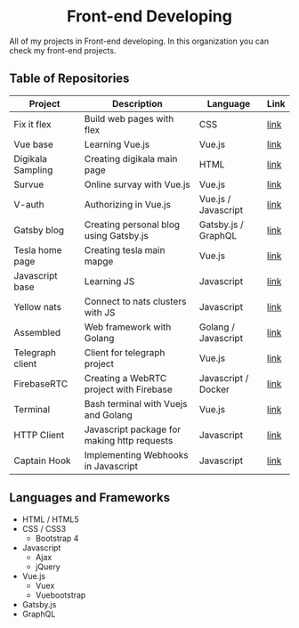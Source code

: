 <h1 align="center">
Front-end Developing
</h1>

All of my projects in Front-end developing. In this organization you can check my front-end projects.

## Table of Repositories
| Project      | Description | Language | Link |
| ----------- | ----------- | --------| ------ |
| Fix it flex      | Build web pages with flex       | CSS |[link](https://github.com/frontend-developing/fix-it-flex) |
| Vue base      | Learning Vue.js       | Vue.js |[link](https://github.com/frontend-developing/vue-base) |
| Digikala Sampling      | Creating digikala main page       | HTML |[link](https://github.com/frontend-developing/digikala-sampling) |
| Survue      | Online survay with Vue.js       | Vue.js |[link](https://github.com/frontend-developing/sur-vue) |
| V-auth      | Authorizing in Vue.js       | Vue.js / Javascript |[link](https://github.com/frontend-developing/v-auth) |
| Gatsby blog      | Creating personal blog using Gatsby.js       | Gatsby.js / GraphQL |[link](https://github.com/frontend-developing/gatsby-blog) |
| Tesla home page      | Creating tesla main mapge       | Vue.js |[link](https://github.com/frontend-developing/tesla-home-page) |
| Javascript base      | Learning JS       | Javascript |[link](https://github.com/frontend-developing/javascript-base) |
| Yellow nats      | Connect to nats clusters with JS       | Javascript |[link](https://github.com/frontend-developing/yellow-nats) |
| Assembled      | Web framework with Golang       | Golang / Javascript |[link](https://github.com/frontend-developing/assembled) |
| Telegraph client      | Client for telegraph project       | Vue.js |[link](https://github.com/frontend-developing/telegraph-client) |
| FirebaseRTC | Creating a WebRTC project with Firebase | Javascript / Docker | [link](https://github.com/frontend-developing/firebase-rtc) |
| Terminal    | Bash terminal with Vuejs and Golang | Vue.js | [link](https://github.com/frontend-developing/terminal) |
| HTTP Client | Javascript package for making http requests | Javascript | [link](https://github.com/frontend-developing/http-client) |
| Captain Hook | Implementing Webhooks in Javascript | Javascript | [link](https://github.com/frontend-developing/captain-hook) |

## Languages and Frameworks
- HTML / HTML5
- CSS / CSS3
  - Bootstrap 4
- Javascript
  - Ajax
  - jQuery
- Vue.js
  - Vuex
   - Vuebootstrap
- Gatsby.js
- GraphQL
